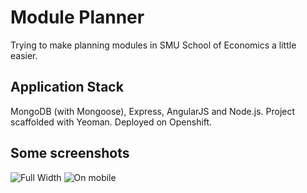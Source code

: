 # Module Planner

Trying to make planning modules in SMU School of Economics a little easier.

## Application Stack
MongoDB (with Mongoose), Express, AngularJS and Node.js. Project scaffolded with Yeoman. Deployed on Openshift.

## Some screenshots

![Full Width](https://dl.dropboxusercontent.com/u/18536100/Screenshots/planner-1.png)
![On mobile](https://dl.dropboxusercontent.com/u/18536100/Screenshots/planner-2.png)